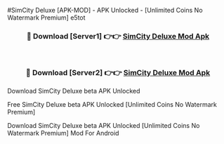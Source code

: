 #SimCity Deluxe [APK-MOD] - APK Unlocked - [Unlimited Coins No Watermark Premium] e5tot



<div align="center">

<h3>🔴 Download [Server1] 👉👉 <a href="https://momento.my/?title=SimCity_Deluxe">SimCity Deluxe Mod Apk</a></h3><br>

<h3>🔴 Download [Server2] 👉👉 <a href="https://momento.my/?title=SimCity_Deluxe">SimCity Deluxe Mod Apk</a></h3>
</div>



Download SimCity Deluxe beta APK Unlocked

Free SimCity Deluxe beta APK Unlocked [Unlimited Coins No Watermark Premium]

Download SimCity Deluxe beta APK Unlocked [Unlimited Coins No Watermark Premium] Mod For Android
